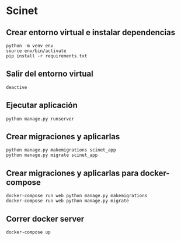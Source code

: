 # Scinet

## Crear entorno virtual e instalar dependencias
```
python -m venv env
source env/bin/activate
pip install -r requirements.txt
```
## Salir del entorno virtual
```
deactive
```

## Ejecutar aplicación
```
python manage.py runserver
```

## Crear migraciones y aplicarlas
```
python manage.py makemigrations scinet_app
python manage.py migrate scinet_app
```
## Crear migraciones y aplicarlas para docker-compose
```
docker-compose run web python manage.py makemigrations
docker-compose run web python manage.py migrate
```
## Correr docker server
```
docker-compose up
```
